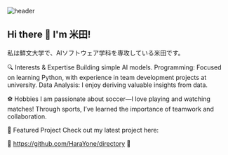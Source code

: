 ![header](https://capsule-render.vercel.app/api?type=waving&height=300&color=gradient&text=%20yonex%20)
## Hi there 👋 I'm 米田!

私は鮮文大学で、AIソフトウェア学科を専攻している米田です。

🔍 Interests & Expertise
Building simple AI models.
Programming: Focused on learning Python, with experience in team development projects at university.
Data Analysis: I enjoy deriving valuable insights from data.

⚽ Hobbies
I am passionate about soccer—I love playing and watching matches!
Through sports, I’ve learned the importance of teamwork and collaboration.

📂 Featured Project
Check out my latest project here:

🔗 https://github.com/HaraYone/directory
🔗 
<!--
**Yoneda-Tomoaki/Yoneda-Tomoaki** is a ✨ _special_ ✨ repository because its `README.md` (this file) appears on your GitHub profile.

Here are some ideas to get you started:

- 🔭 I’m currently working on ...
- 🌱 I’m currently learning ...
- 👯 I’m looking to collaborate on ...
- 🤔 I’m looking for help with ...
- 💬 Ask me about ...
- 📫 How to reach me: ...
- 😄 Pronouns: ...
- ⚡ Fun fact: ...
-->
